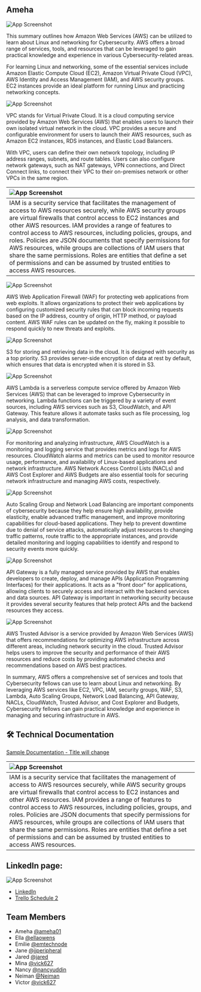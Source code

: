 ## Ameha

![App Screenshot](https://drive.google.com/uc?export=view&id=1gVr8W3pTvd-shb4z2rhIxsub8SOtWiGn)


This summary outlines how Amazon Web Services (AWS) can be utilized to learn about Linux and networking for Cybersecurity. AWS offers a broad range of services, tools, and resources that can be leveraged to gain practical knowledge and experience in various Cybersecurity-related areas.

For learning Linux and networking, some of the essential services include Amazon Elastic Compute Cloud (EC2), Amazon Virtual Private Cloud (VPC), AWS Identity and Access Management (IAM), and AWS security groups. EC2 instances provide an ideal platform for running Linux and practicing networking concepts. 



![App Screenshot](https://drive.google.com/uc?export=view&id=1C3P2EYzXFcmV2eQekXBMyHMUbqsYm6Rr)


VPC stands for Virtual Private Cloud. It is a cloud computing service provided by Amazon Web Services (AWS) that enables users to launch their own isolated virtual network in the cloud. VPC provides a secure and configurable environment for users to launch their AWS resources, such as Amazon EC2 instances, RDS instances, and Elastic Load Balancers.

With VPC, users can define their own network topology, including IP address ranges, subnets, and route tables. Users can also configure network gateways, such as NAT gateways, VPN connections, and Direct Connect links, to connect their VPC to their on-premises network or other VPCs in the same region.


|  ![App Screenshot](https://drive.google.com/uc?export=view&id=1h1RLDEQhaWG5_zyeYRMItsvt-keiNbOb)                   |
| :-------------------------------- |
|  IAM is a security service that facilitates the management of access to AWS resources securely, while AWS security groups are virtual firewalls that control access to EC2 instances and other AWS resources. IAM provides a range of features to control access to AWS resources, including policies, groups, and roles. Policies are JSON documents that specify permissions for AWS resources, while groups are collections of IAM users that share the same permissions. Roles are entities that define a set of permissions and can be assumed by trusted entities to access AWS resources. |


![App Screenshot](https://drive.google.com/uc?export=view&id=1GS3j-8R-8XQdrrsjG9RUDG6u8wovxvhb)


AWS Web Application Firewall (WAF) for protecting web applications from web exploits. It allows organizations to protect their web applications by configuring customized security rules that can block incoming requests based on the IP address, country of origin, HTTP method, or payload content. AWS WAF rules can be updated on the fly, making it possible to respond quickly to new threats and exploits.
 

![App Screenshot](https://drive.google.com/uc?export=view&id=1fYOHVNHMYNcGju2deGuYcASnRssMgZVD)

S3 for storing and retrieving data in the cloud. It is designed with security as a top priority. S3 provides server-side encryption of data at rest by default, which ensures that data is encrypted when it is stored in S3. 


![App Screenshot](https://drive.google.com/uc?export=view&id=1MqHIWbyHOpWxsHFm7UJQkFggAQtVyJqS)

AWS Lambda is a serverless compute service offered by Amazon Web Services (AWS) that can be leveraged to improve Cybersecurity in networking. Lambda functions can be triggered by a variety of event sources, including AWS services such as S3, CloudWatch, and API Gateway. This feature allows it automate tasks such as file processing, log analysis, and data transformation.


![App Screenshot](https://drive.google.com/uc?export=view&id=1R7nODj--Knk5pgZAGoK7nDBcojj9OBNm)

For monitoring and analyzing infrastructure, AWS CloudWatch is a monitoring and logging service that provides metrics and logs for AWS resources. CloudWatch alarms and metrics can be used to monitor resource usage, performance, and availability of Linux-based applications and network infrastructure. AWS Network Access Control Lists (NACLs) and AWS Cost Explorer and AWS Budgets are also essential tools for securing network infrastructure and managing AWS costs, respectively.

![App Screenshot](https://drive.google.com/uc?export=view&id=1ipiqZGNyAAfoWPoqrYHngUBFZSLQ0VUZ)

Auto Scaling Group and Network Load Balancing are important components of cybersecurity because they help ensure high availability, provide elasticity, enable advanced traffic management, and improve monitoring capabilities for cloud-based applications. They help to prevent downtime due to denial of service attacks, automatically adjust resources to changing traffic patterns, route traffic to the appropriate instances, and provide detailed monitoring and logging capabilities to identify and respond to security events more quickly. 

![App Screenshot](https://drive.google.com/uc?export=view&id=19iIwXeBX2l52tRk82dwdOS1T9N9tjp6A)

API Gateway is a fully managed service provided by AWS that enables developers to create, deploy, and manage APIs (Application Programming Interfaces) for their applications. It acts as a "front door" for applications, allowing clients to securely access and interact with the backend services and data sources. API Gateway is important in networking security because it provides several security features that help protect APIs and the backend resources they access. 

![App Screenshot](https://drive.google.com/uc?export=view&id=1a_pL2obwm3GG2SUewhXorJ4RjcTJs5nI)

AWS Trusted Advisor is a service provided by Amazon Web Services (AWS) that offers recommendations for optimizing AWS infrastructure across different areas, including network security in the cloud. Trusted Advisor helps users to improve the security and performance of their AWS resources and reduce costs by providing automated checks and recommendations based on AWS best practices.

In summary, AWS offers a comprehensive set of services and tools that Cybersecurity fellows can use to learn about Linux and networking. By leveraging AWS services like EC2, VPC, IAM, security groups, WAF, S3, Lambda, Auto Scaling Groups, Network Load Balancing, API Gateway, NACLs, CloudWatch, Trusted Advisor, and Cost Explorer and Budgets, Cybersecurity fellows can gain practical knowledge and experience in managing and securing infrastructure in AWS.

## 🛠 Technical Documentation
[Sample Documentation - Title will change](https://docs.google.com/document/d/1fCUtz3f2Hs_mVT0ssHRiIhxTLyKvkzgHi3-k49irTHY/edit?usp=share_link)

|  ![App Screenshot](https://drive.google.com/uc?export=view&id=1h1RLDEQhaWG5_zyeYRMItsvt-keiNbOb)                   |
| :-------------------------------- |
|  IAM is a security service that facilitates the management of access to AWS resources securely, while AWS security groups are virtual firewalls that control access to EC2 instances and other AWS resources. IAM provides a range of features to control access to AWS resources, including policies, groups, and roles. Policies are JSON documents that specify permissions for AWS resources, while groups are collections of IAM users that share the same permissions. Roles are entities that define a set of permissions and can be assumed by trusted entities to access AWS resources. |

## LinkedIn page:

![App Screenshot](https://www.linkedin.com/in/emdionisio/)


- [LinkedIn](https://www.linkedin.com/in/emdionisio/)
- [Trello Schedule 2](https://drive.google.com/uc?export=view&id=1Lm-9uHRS3nqcfibdQggffWCqp3utVoRr)

## Team Members
- Ameha [@ameha01](https://github.com/orgs/cybertrainingrange/people/ameha01)
- Ella [@ellaowens](https://github.com/ellaowens)
- Emilie [@emtechnode](https://github.com/emtechnode)
- Jane [@jjperipheral](https://github.com/jjperipheral)
- Jared [@jared](https://www.github.com/)
- Mina [@vick627](https://github.com/orgs/cybertrainingrange/people/vick627)
- Nancy [@nancyuddin](https://github.com/nancyuddin)
- Neiman [@Neiman](https://github.com/orgs/cybertrainingrange/people/bull-in-the-heather)
- Victor [@vick627](https://github.com/orgs/cybertrainingrange/people/vick627)
